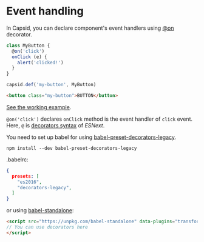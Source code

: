 # Event handling

In Capsid, you can declare component's event handlers using [@on](../api/decorators.md#on) decorator.

```js
class MyButton {
  @on('click')
  onClick (e) {
    alert('clicked!')
  }
}

capsid.def('my-button', MyButton)
```

```html
<button class="my-button">BUTTON</button>
```

[See the working example](https://capsidjs.github.io/capsid/demo/my-button.html).

`@on('click')` declares `onClick` method is the event handler of `click` event. Here, `@` is [decorators syntax](https://www.npmjs.com/package/babel-plugin-transform-decorators-legacy) of *ESNext*.

You need to set up babel for using [babel-preset-decorators-legacy](https://npm.im/babel-plugin-transform-decorators-legacy).

    npm install --dev babel-preset-decorators-legacy

.babelrc:

```json
{
  presets: [
    "es2016",
    "decorators-legacy",
  ]
}
```

or using [babel-standalone](https://npm.im/babel-standalone):

```html
<script src="https://unpkg.com/babel-standalone" data-plugins="transform-decorators-legacy">
// You can use decorators here
</script>
```
